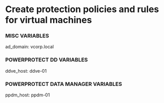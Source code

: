 # Create protection policies and rules for virtual machines
### MISC VARIABLES
ad_domain: vcorp.local <br/>

### POWERPROTECT DD VARIABLES
ddve_host: ddve-01 <br/>

### POWERPROTECT DATA MANAGER VARIABLES
ppdm_host: ppdm-01 <br/>